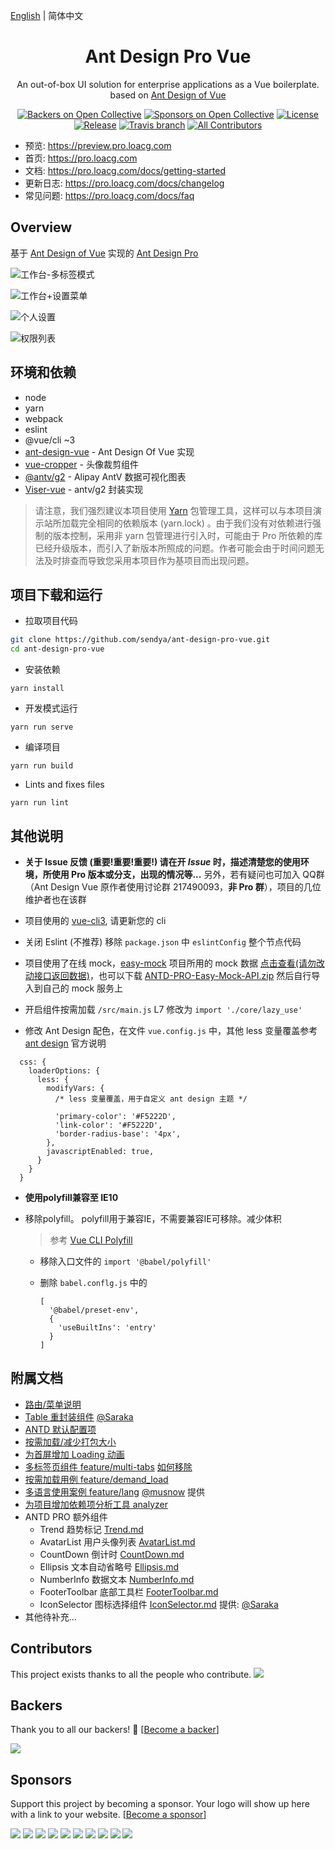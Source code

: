 [English](./README.md) | 简体中文

<h1 align="center">Ant Design Pro Vue</h1>

<div align="center">
An out-of-box UI solution for enterprise applications as a Vue boilerplate. based on  <a href="https://vuecomponent.github.io/ant-design-vue/docs/vue/introduce-cn/" target="_blank">Ant Design of Vue</a>
</div>

<div align="center">

[![Backers on Open Collective](https://opencollective.com/ant-design-pro-vue/backers/badge.svg)](#backers) [![Sponsors on Open Collective](https://opencollective.com/ant-design-pro-vue/sponsors/badge.svg)](#sponsors) [![License](https://img.shields.io/npm/l/package.json.svg?style=flat)](https://github.com/sendya/ant-design-pro-vue/blob/master/LICENSE)
[![Release](https://img.shields.io/github/release/sendya/ant-design-pro-vue.svg?style=flat)](https://github.com/sendya/ant-design-pro-vue/releases/latest)
[![Travis branch](https://travis-ci.org/sendya/ant-design-pro-vue.svg?branch=master)](https://travis-ci.org/sendya/ant-design-pro-vue)
[![All Contributors](https://img.shields.io/badge/all_contributors-10-orange.svg?style=flat-square)](#contributors)

</div>

- 预览: https://preview.pro.loacg.com
- 首页: https://pro.loacg.com
- 文档: https://pro.loacg.com/docs/getting-started
- 更新日志: https://pro.loacg.com/docs/changelog
- 常见问题: https://pro.loacg.com/docs/faq

Overview
----

基于 [Ant Design of Vue](https://vuecomponent.github.io/ant-design-vue/docs/vue/introduce-cn/) 实现的 [Ant Design Pro](https://pro.ant.design/) 

![工作台-多标签模式](https://static-2.loacg.com/open/static/github/20190224163345.jpg)

![工作台+设置菜单](https://static-2.loacg.com/open/static/github/20181126112124.png)

![个人设置](https://static-2.loacg.com/open/static/github/20180916-134251.png)

![权限列表](https://static-2.loacg.com/open/static/github/20180916-154937.png)


环境和依赖
----

- node
- yarn
- webpack
- eslint
- @vue/cli ~3
- [ant-design-vue](https://github.com/vueComponent/ant-design-vue) - Ant Design Of Vue 实现
- [vue-cropper](https://github.com/xyxiao001/vue-cropper) - 头像裁剪组件
- [@antv/g2](https://antv.alipay.com/zh-cn/index.html) - Alipay AntV 数据可视化图表
- [Viser-vue](https://viserjs.github.io/docs.html#/viser/guide/installation)  - antv/g2 封装实现

> 请注意，我们强烈建议本项目使用 [Yarn](https://yarnpkg.com/) 包管理工具，这样可以与本项目演示站所加载完全相同的依赖版本 (yarn.lock) 。由于我们没有对依赖进行强制的版本控制，采用非 yarn 包管理进行引入时，可能由于 Pro 所依赖的库已经升级版本，而引入了新版本所照成的问题。作者可能会由于时间问题无法及时排查而导致您采用本项目作为基项目而出现问题。



项目下载和运行
----

- 拉取项目代码
```bash
git clone https://github.com/sendya/ant-design-pro-vue.git
cd ant-design-pro-vue
```

- 安装依赖
```
yarn install
```

- 开发模式运行
```
yarn run serve
```

- 编译项目
```
yarn run build
```

- Lints and fixes files
```
yarn run lint
```



其他说明
----

- **关于 Issue 反馈 (重要!重要!重要!) 请在开 *Issue* 时，描述清楚您的使用环境，所使用 Pro 版本或分支，出现的情况等...** 另外，若有疑问也可加入 QQ群 （Ant Design Vue 原作者使用讨论群 217490093，**非 Pro 群**），项目的几位维护者也在该群

- 项目使用的 [vue-cli3](https://cli.vuejs.org/guide/), 请更新您的 cli

- 关闭 Eslint (不推荐) 移除 `package.json` 中 `eslintConfig` 整个节点代码

- 项目使用了在线 mock，[easy-mock](https://www.easy-mock.com/)  项目所用的 mock 数据 [点击查看(请勿改动接口返回数据)](https://www.easy-mock.com/project/5b7bce071f130e5b7fe8cd7d)，也可以下载 [ANTD-PRO-Easy-Mock-API.zip](https://github.com/sendya/ant-design-pro-vue/files/2682711/ANTD-PRO-Easy-Mock-API.zip) 然后自行导入到自己的 mock 服务上

- 开启组件按需加载 `/src/main.js` L7 修改为 `import './core/lazy_use'`

- 修改 Ant Design 配色，在文件 `vue.config.js` 中，其他 less 变量覆盖参考 [ant design](https://ant.design/docs/react/customize-theme-cn) 官方说明
```ecmascript 6
  css: {
    loaderOptions: {
      less: {
        modifyVars: {
          /* less 变量覆盖，用于自定义 ant design 主题 */

          'primary-color': '#F5222D',
          'link-color': '#F5222D',
          'border-radius-base': '4px',
        },
        javascriptEnabled: true,
      }
    }
  }
```
- **使用polyfill兼容至 IE10**

- 移除polyfill。 polyfill用于兼容IE，不需要兼容IE可移除。减少体积
  > 参考 [Vue CLI Polyfill](https://cli.vuejs.org/zh/guide/browser-compatibility.html#usebuiltins-usage)
  
  - 移除入口文件的 `import '@babel/polyfill'`
    
  - 删除 `babel.conflg.js` 中的
    ```ecmascript 6
    [
      '@babel/preset-env',
      {
        'useBuiltIns': 'entry'
      }
    ]
    ```


附属文档
----

- [路由/菜单说明](https://github.com/sendya/ant-design-pro-vue/blob/master/src/router/README.md)
- [Table 重封装组件](https://github.com/sendya/ant-design-pro-vue/blob/master/src/components/table/README.md) [@Saraka](https://github.com/saraka-tsukai)
- [ANTD 默认配置项](https://github.com/sendya/ant-design-pro-vue/blob/master/src/defaultSettings.js)
- [按需加载/减少打包大小](https://github.com/sendya/ant-design-pro-vue/blob/master/docs/load-on-demand.md)  
- [为首屏增加 Loading 动画](https://github.com/sendya/ant-design-pro-vue/blob/master/docs/add-page-loading-animate.md)
- [多标签页组件 feature/multi-tabs](https://github.com/sendya/ant-design-pro-vue/tree/feature/multi-tabs) [如何移除](https://github.com/sendya/ant-design-pro-vue/blob/master/docs/multi-tabs.md)
- [按需加载用例 feature/demand_load](https://github.com/sendya/ant-design-pro-vue/tree/feature/demand_load)
- [多语言使用案例 feature/lang](https://github.com/sendya/ant-design-pro-vue/tree/feature/lang) [@musnow](https://github.com/musnow) 提供
- [为项目增加依赖项分析工具 analyzer](https://github.com/sendya/ant-design-pro-vue/blob/master/docs/webpack-bundle-analyzer.md)  
- ANTD PRO 额外组件
  - Trend 趋势标记 [Trend.md](https://github.com/sendya/ant-design-pro-vue/blob/master/src/components/Trend/index.md)
  - AvatarList 用户头像列表 [AvatarList.md](https://github.com/sendya/ant-design-pro-vue/blob/master/src/components/AvatarList/index.md)
  - CountDown 倒计时 [CountDown.md](https://github.com/sendya/ant-design-pro-vue/blob/master/src/components/CountDown/index.md)
  - Ellipsis 文本自动省略号 [Ellipsis.md](https://github.com/sendya/ant-design-pro-vue/blob/master/src/components/Ellipsis/index.md)
  - NumberInfo 数据文本 [NumberInfo.md](https://github.com/sendya/ant-design-pro-vue/blob/master/src/components/NumberInfo/index.md)
  - FooterToolbar 底部工具栏 [FooterToolbar.md](https://github.com/sendya/ant-design-pro-vue/blob/master/src/components/FooterToolbar/index.md)
  - IconSelector 图标选择组件 [IconSelector.md](https://github.com/sendya/ant-design-pro-vue/blob/master/src/components/IconSelector/README.md) 提供: [@Saraka](https://github.com/saraka-tsukai)
- 其他待补充...



## Contributors

This project exists thanks to all the people who contribute. 
<a href="https://github.com/sendya/ant-design-pro-vue/graphs/contributors"><img src="https://opencollective.com/ant-design-pro-vue/contributors.svg?width=890&button=false" /></a>


## Backers

Thank you to all our backers! 🙏 [[Become a backer](https://opencollective.com/ant-design-pro-vue#backer)]

<a href="https://opencollective.com/ant-design-pro-vue#backers" target="_blank"><img src="https://opencollective.com/ant-design-pro-vue/backers.svg?width=890"></a>


## Sponsors

Support this project by becoming a sponsor. Your logo will show up here with a link to your website. [[Become a sponsor](https://opencollective.com/ant-design-pro-vue#sponsor)]

<a href="https://opencollective.com/ant-design-pro-vue/sponsor/0/website" target="_blank"><img src="https://opencollective.com/ant-design-pro-vue/sponsor/0/avatar.svg"></a>
<a href="https://opencollective.com/ant-design-pro-vue/sponsor/1/website" target="_blank"><img src="https://opencollective.com/ant-design-pro-vue/sponsor/1/avatar.svg"></a>
<a href="https://opencollective.com/ant-design-pro-vue/sponsor/2/website" target="_blank"><img src="https://opencollective.com/ant-design-pro-vue/sponsor/2/avatar.svg"></a>
<a href="https://opencollective.com/ant-design-pro-vue/sponsor/3/website" target="_blank"><img src="https://opencollective.com/ant-design-pro-vue/sponsor/3/avatar.svg"></a>
<a href="https://opencollective.com/ant-design-pro-vue/sponsor/4/website" target="_blank"><img src="https://opencollective.com/ant-design-pro-vue/sponsor/4/avatar.svg"></a>
<a href="https://opencollective.com/ant-design-pro-vue/sponsor/5/website" target="_blank"><img src="https://opencollective.com/ant-design-pro-vue/sponsor/5/avatar.svg"></a>
<a href="https://opencollective.com/ant-design-pro-vue/sponsor/6/website" target="_blank"><img src="https://opencollective.com/ant-design-pro-vue/sponsor/6/avatar.svg"></a>
<a href="https://opencollective.com/ant-design-pro-vue/sponsor/7/website" target="_blank"><img src="https://opencollective.com/ant-design-pro-vue/sponsor/7/avatar.svg"></a>
<a href="https://opencollective.com/ant-design-pro-vue/sponsor/8/website" target="_blank"><img src="https://opencollective.com/ant-design-pro-vue/sponsor/8/avatar.svg"></a>
<a href="https://opencollective.com/ant-design-pro-vue/sponsor/9/website" target="_blank"><img src="https://opencollective.com/ant-design-pro-vue/sponsor/9/avatar.svg"></a>
